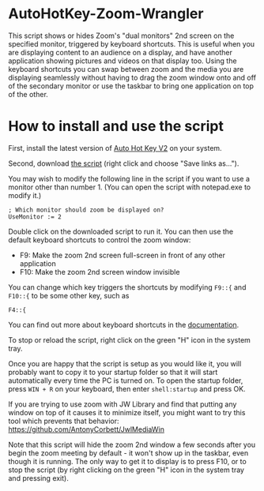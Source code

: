# AutoHotKey-Zoom-Wrangler
This script shows or hides Zoom's "dual monitors" 2nd screen on the specified monitor, triggered by keyboard shortcuts. This is useful when you are displaying content to an audience on a display, and have another application showing pictures and videos on that display too. Using the keyboard shortcuts you can swap between zoom and the media you are displaying seamlessly without having to drag the zoom window onto and off of the secondary monitor or use the taskbar to bring one application on top of the other.

# How to install and use the script
First, install the latest version of <a href="https://www.autohotkey.com/download/ahk-v2.exe">Auto Hot Key V2</a> on your system.

Second, download <a href="https://github.com/JamesSwift/AutoHotKey-Zoom-Wrangler/raw/main/autohotkey-zoom-wrangler.ahk">the script</a> (right click and choose "Save links as...").

You may wish to modify the following line in the script if you want to use a monitor other than number 1. (You can open the script with notepad.exe to modify it.)
```
; Which monitor should zoom be displayed on?
UseMonitor := 2
```

Double click on the downloaded script to run it. You can then use the default keyboard shortcuts to control the zoom window:

- F9: Make the zoom 2nd screen full-screen in front of any other application
- F10: Make the zoom 2nd screen window invisible

You can change which key triggers the shortcuts by modifying `F9::{` and `F10::{` to be some other key, such as
```
F4::{
```
You can find out more about keyboard shortcuts in the <a href="https://www.autohotkey.com/docs/v2/KeyList.htm">documentation</a>.

To stop or reload the script, right click on the green "H" icon in the system tray.

Once you are happy that the script is setup as you would like it, you will probably want to copy it to your startup folder so that it will start automatically every time the PC is turned on. To open the startup folder, press `WIN + R` on your keyboard, then enter `shell:startup` and press OK.

If you are trying to use zoom with JW Library and find that putting any window on top of it causes it to minimize itself, you might want to try this tool which prevents that behavior: https://github.com/AntonyCorbett/JwlMediaWin 

Note that this script will hide the zoom 2nd window a few seconds after you begin the zoom meeting by default - it won't show up in the taskbar, even though it is running. The only way to get it to display is to press F10, or to stop the script (by right clicking on the green "H" icon in the system tray and pressing exit).
